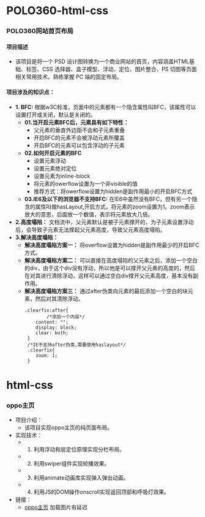 # POLO360-html-css
  ### POLO360网站首页布局
#### 项目描述
  * 该项目是将一个 PSD 设计图转换为一个商业网站的首页，内容涵盖HTML基础、标签、CSS 选择器、盒子模型、浮动、定位、图片整合、PS 切图等页面相关常用技术。熟练掌握 PC 端的固定布局。
#### 项目涉及的知识点：
  * **1. BFC:** 根据w3C标准，页面中的元素都有一个隐含属性叫BFC，该属性可以设置打开或关闭，默认是关闭的。
    * **01.当开启元素BFC后，元素具有如下特性：**
		* 父元素的垂直外边距不会和子元素重叠
		* 开启BFC的元素不会被浮动元素所覆盖
		* 开启BFC的元素可以包含浮动的子元素
    * **02.如何开启元素的BFC**
  		* 设置元素浮动
 		* 设置元素绝对定位
		* 设置元素为inline-block
 		* 将元素的owerflow设置为一个非visible的值
		* 推荐方式：将owerflow设置为hidden是副作用最小的开启BFC方式
    * **03.IE6及以下的浏览器不支持BFC:** 在IE6中虽然没有BFC，但有另一个隐含的属性叫做hasLayout,开启方式，将元素的zoom设置为1。zoom表示放大的意思，后面放一个数值，表示将元素放大几倍。		
  * **2.高度塌陷：** 文档流中，父元素默认是被子元素撑开的，为子元素设置浮动后，会导致子元素无法撑起父元素高度，导致父元素高度塌陷。
  * **3.解决高度塌陷：** 
  	* **解决高度塌陷方案一：** 将overflow设置为hidden是副作用最少的开启BFC方式。
	* **解决高度塌陷方案二：** 可以直接在高度塌陷的父元素之后，添加一个空白的div，由于这个div没有浮动，所以他是可以撑开父元素的高度的，然后在对其进行清除浮动，这样可以通过空白div撑开父元素高度，基本没有副作用。
	* **解决高度塌陷方案三：** 通过after伪类向元素的最后添加一个空白的块元素，然后对其清除浮动。
	    ```
	    .clearfix:after{
    	        /*添加一个内容*/
  	        content: "";
    		display: block;
    		clear: both;
	     }
	     /*IE不支持after伪类,需要使用haslayout*/
	     .clearfix{
    		zoom: 1;
	     }
	    ```
# html-css
  ### oppo主页
* 项目介绍：
  * 该项目实现oppo主页的纯页面布局。
* 实现技术：
  * 1. 利用浮动和层定位原理实现分栏布局。
  * 2. 利用swiper组件实现轮播效果。
  * 3. 利用animate动画库实现弹入弹出动画。
  * 4. 利用JS的DOM操作onscroll实现返回顶部和呼吸灯效果。
* 链接：
  * [oppo主页](http://47.104.149.241:88/html-css/oppo-yemian.html)  加载图片有延迟

